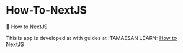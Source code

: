 # How-To-NextJS
🧠 How to NextJS

This is app is developed at with guides at ITAMAESAN LEARN:
[How to NextJS](https://itamaesan.com/learn/how-to-nextjs/)
